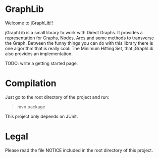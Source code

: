 <h1>GraphLib</h1>

Welcome to jGraphLib!!

jGraphLib is a small library to work with Direct Graphs. It provides
a representation for Graphs, Nodes, Arcs and some methods to transverse the
Graph. Between the funny things you can do with this library there is one
algorithm that is really cool: The Minimum Hitting Set, that jGraphLib also
provides an implementation.

TODO: write a getting started page.

<h1>Compilation</h1>

Just go to the root directory of the project and run:

<blockquote>
  mvn package
</blockquote>

This project only depends on JUnit.

<h1>Legal</h1>

Please read the file NOTICE included in the root directory of this project.

